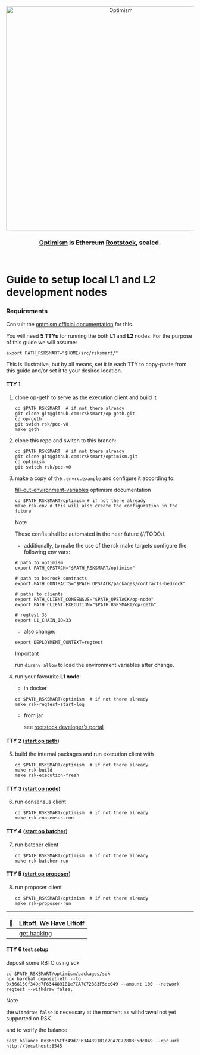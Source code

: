 
<div align="center">
  <a href="https://optimism.io"><img alt="Optimism" src="https://raw.githubusercontent.com/ethereum-optimism/brand-kit/main/assets/svg/OPTIMISM-R.svg" width=600></a>
  <br />
  <h3><a href="https://optimism.io">Optimism</a> is <del>Ethereum</del> <ins>Rootstock</ins>, scaled.</h3>
  <br />
</div>

# Guide to setup local L1 and L2 development nodes

### Requirements

Consult the [optmism official documentation](https://docs.optimism.io/builders/chain-operators/tutorials/create-l2-rollup#software-dependencies) for this.

You will need **5 TTYs** for running the both **L1** and **L2** nodes.
For the purpose of this guide we will assume:

```shell
export PATH_RSKSMART="$HOME/src/rsksmart/"
```

This is illustrative, but by all means, set it in each TTY to copy-paste from this guide and/or set it to your desired location.

#### TTY 1

1. clone op-geth to serve as the execution client and build it

    ```shell
    cd $PATH_RSKSMART  # if not there already
    git clone git@github.com:rsksmart/op-geth.git
    cd op-geth
    git swich rsk/poc-v0
    make geth
    ```


2. clone this repo and switch to this branch:

    ```shell
    cd $PATH_RSKSMART  # if not there already
    git clone git@github.com:rsksmart/optimism.git
    cd optimism
    git switch rsk/poc-v0
    ```

3. make a copy of the `.envrc.example` and configure it according to:

    [fill-out-environment-variables](https://docs.optimism.io/builders/chain-operators/tutorials/create-l2-rollup#fill-out-environment-variables) optimism documentation

    ```shell
    cd $PATH_RSKSMART/optimism # if not there already
    make rsk-env # this will also create the configuration in the future
    ```

      > [!NOTE]
      > These confis shall be automated in the near future (//TODO:).

      - additionally, to make the use of the rsk make targets configure the following env vars:

    ```shell
    # path to optimism
    export PATH_OPSTACK="$PATH_RSKSMART/optimism"

    # path to bedrock contracts
    export PATH_CONTRACTS="$PATH_OPSTACK/packages/contracts-bedrock"

    # paths to clients
    export PATH_CLIENT_CONSENSUS="$PATH_OPSTACK/op-node"
    export PATH_CLIENT_EXECUTION="$PATH_RSKSMART/op-geth"

    # regtest 33
    export L1_CHAIN_ID=33
    ```

      - also change:
      ```shell
      export DEPLOYMENT_CONTEXT=regtest
      ```

    > [!IMPORTANT]
    > run `direnv allow` to load the environment variables after change.

4. run your favourite **L1 node**:

    - in docker

    ```shell
    cd $PATH_RSKSMART/optimism  # if not there already
    make rsk-regtest-start-log
    ```

    - from jar

      see [rootstock developer's portal](https://dev.rootstock.io/rsk/node/install/operating-systems/java)

#### TTY 2 ([start op geth](https://docs.optimism.io/builders/chain-operators/tutorials/create-l2-rollup#start-op-geth))

5. build the internal packages and run execution client with

    ```shell
    cd $PATH_RSKSMART/optimism  # if not there already
    make rsk-build
    make rsk-execution-fresh
    ```

#### TTY 3 ([start op node](https://docs.optimism.io/builders/chain-operators/tutorials/create-l2-rollup#start-op-node))

6. run consensus client

    ```shell
    cd $PATH_RSKSMART/optimism  # if not there already
    make rsk-consensus-run
    ```

#### TTY 4 ([start op batcher](https://docs.optimism.io/builders/chain-operators/tutorials/create-l2-rollup#start-op-batcher))

7. run batcher client

    ```shell
    cd $PATH_RSKSMART/optimism  # if not there already
    make rsk-batcher-run
    ```

#### TTY 5 ([start op proposer](https://docs.optimism.io/builders/chain-operators/tutorials/create-l2-rollup#start-op-proposer))

8. run proposer client

    ```shell
    cd $PATH_RSKSMART/optimism  # if not there already
    make rsk-proposer-run
    ```

---

| :rocket:    | Liftoff, We Have Liftoff|
|---------------|:----------------------------------------|
||[get hacking](https://docs.optimism.io/builders/chain-operators/hacks/overview)|

#### TTY 6 test setup

deposit some RBTC using sdk

```shell
cd $PATH_RSKSMART/optimism/packages/sdk
npx hardhat deposit-eth --to 0x36615Cf349d7F6344891B1e7CA7C72883F5dc049 --amount 100 --network regtest --withdraw false;
```

> [!NOTE]
> the `withdraw false` is necessary at the moment as withdrawal not yet supported on RSK

and to verify the balance

```shell
cast balance 0x36615Cf349d7F6344891B1e7CA7C72883F5dc049 --rpc-url http://localhost:8545
```
